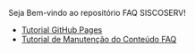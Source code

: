 Seja Bem-vindo ao repositório FAQ SISCOSERV!

* [Tutorial GitHub Pages](https://github.com/mdicgovbr/pagina-FAQ/blob/master/tutorial-publicacao-githubpages.md)
* [Tutorial de Manutenção do Conteúdo FAQ](#)
